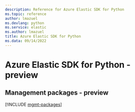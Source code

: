 ```yaml
---
description: Reference for Azure Elastic SDK for Python
ms.topic: reference
author: lmazuel
ms.devlang: python
ms.service: elastic
ms.author: lmazuel
title: Azure Elastic SDK for Python
ms.data: 09/14/2022
---
```

# Azure Elastic SDK for Python - preview

## Management packages - preview
[!INCLUDE [mgmt-packages](elastic-mgmt-index.md)]
